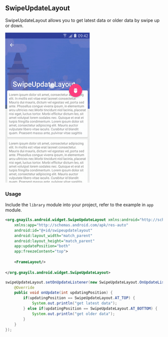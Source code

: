 SwipeUpdateLayout
---

SwipeUpdateLayout allows you to get latest data or older data by swipe up or down.

![Demo](demo.gif)

### Usage

Include the `library` module into your project, refer to the example in `app` module.  

``` xml
<org.gnayils.android.widget.SwipeUpdateLayout xmlns:android="http://schemas.android.com/apk/res/android"
    xmlns:app="http://schemas.android.com/apk/res-auto"
    android:id="@+id/swipeupdatelayout"
    android:layout_width="match_parent"
    android:layout_height="match_parent"
    app:updatePosition="both"
    app:freezeContent="top">
    
    <FrameLayout/>
    
</org.gnayils.android.widget.SwipeUpdateLayout>
```
``` java
swipeUpdateLayout.setOnUpdateListener(new SwipeUpdateLayout.OnUpdateListener() {
    @Override
    public void onUpdate(int updatingPosition) {
        if(updatingPosition == SwipeUpdateLayout.AT_TOP) {
            System.out.println("get latest data");
        } else if(updatingPosition == SwipeUpdateLayout.AT_BOTTOM) {
            System.out.println("get older data");
        }
    }
});
```